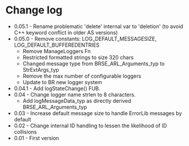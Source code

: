 # Change log

- 0.05.1 - Rename problematic 'delete' internal var to 'deletion' (to avoid C++ keyword conflict in older AS versions)
- 0.05.0 - Remove constants: LOG_DEFAULT_MESSAGESIZE, LOG_DEFAULT_BUFFEREDENTRIES
    - Remove ManageLoggers Fn
    - Restricted formatted strings to size 320 chars
    - Changed message type from BRSE_ARL_Arguments_typ to StrExtArgs_typ 
    - Remove the max number of configurable loggers
    - Update to BR new logger system
- 0.04.1 - Add logStateChange() FUB.
- 0.04 - Change logger name strlen to 8 characters. 
   - Add logMessageData_typ as directly derived BRSE_ARL_Arguments_typ
- 0.03 - Increase default message size to handle ErrorLib messages by default
- 0.02 - Change internal ID handling to lessen the likelihood of ID collisions
- 0.01 - First version